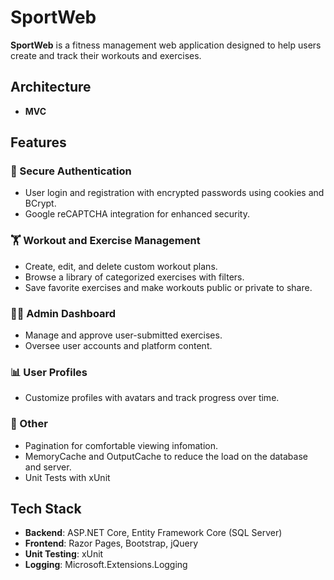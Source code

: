 # SportWeb

**SportWeb** is a fitness management web application designed to help users create and track their workouts and exercises.

## Architecture
- **MVC**

## Features

### 🔐 Secure Authentication
- User login and registration with encrypted passwords using cookies and BCrypt.
- Google reCAPTCHA integration for enhanced security.

### 🏋️ Workout and Exercise Management
- Create, edit, and delete custom workout plans.
- Browse a library of categorized exercises with filters.
- Save favorite exercises and make workouts public or private to share.

### 🧑‍💻 Admin Dashboard
- Manage and approve user-submitted exercises.
- Oversee user accounts and platform content.

### 📊 User Profiles
- Customize profiles with avatars and track progress over time.

### 🧠 Other
- Pagination for сomfortable viewing infomation.
- MemoryCache and OutputCache to reduce the load on the database and server.
- Unit Tests with xUnit
## Tech Stack

- **Backend**: ASP.NET Core, Entity Framework Core (SQL Server)
- **Frontend**: Razor Pages, Bootstrap, jQuery
- **Unit Testing**: xUnit
- **Logging**: Microsoft.Extensions.Logging

